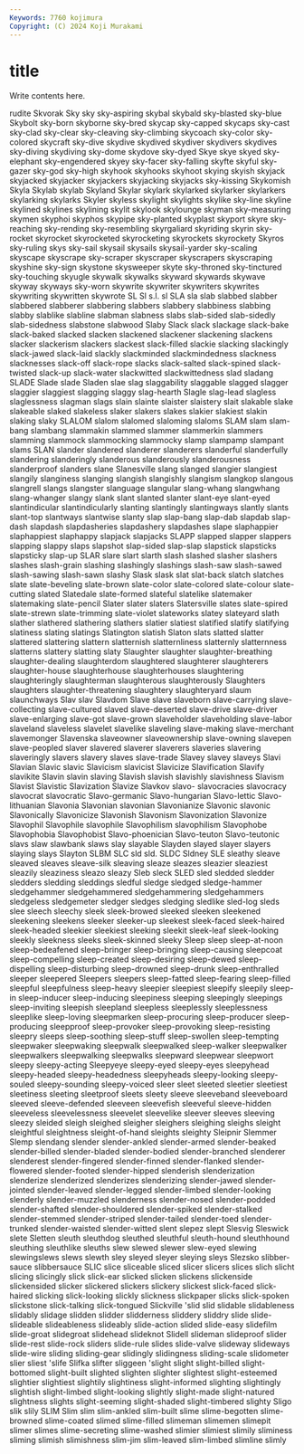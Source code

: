 ```yaml
---
Keywords: 7760 kojimura
Copyright: (C) 2024 Koji Murakami
---
```


# title

Write contents here.



rudite Skvorak Sky sky sky-aspiring skybal skybald sky-blasted sky-blue Skybolt
sky-born skyborne sky-bred skycap sky-capped skycaps sky-cast sky-clad sky-clear sky-cleaving
sky-climbing skycoach sky-color sky-colored skycraft sky-dive skydive skydived skydiver skydivers
skydives sky-diving skydiving sky-dome skydove sky-dyed Skye skye skyed sky-elephant
sky-engendered skyey sky-facer sky-falling skyfte skyful sky-gazer sky-god sky-high skyhook
skyhooks skyhoot skying skyish skyjack skyjacked skyjacker skyjackers skyjacking skyjacks
sky-kissing Skykomish Skyla Skylab skylab Skyland Skylar skylark skylarked skylarker
skylarkers skylarking skylarks Skyler skyless skylight skylights skylike sky-line skyline
skylined skylines skylining skylit skylook skylounge skyman sky-measuring skymen skyphoi
skyphos skypipe sky-planted skyplast skyport skyre sky-reaching sky-rending sky-resembling skyrgaliard
skyriding skyrin sky-rocket skyrocket skyrocketed skyrocketing skyrockets skyrockety Skyros sky-ruling
skys sky-sail skysail skysails skysail-yarder sky-scaling skyscape skyscrape sky-scraper skyscraper
skyscrapers skyscraping skyshine sky-sign skystone skysweeper skyte sky-throned sky-tinctured sky-touching
skyugle skywalk skywalks skyward skywards skywave skyway skyways sky-worn skywrite
skywriter skywriters skywrites skywriting skywritten skywrote SL Sl s.l. sl
SLA sla slab slabbed slabber slabbered slabberer slabbering slabbers slabbery
slabbiness slabbing slabby slablike slabline slabman slabness slabs slab-sided slab-sidedly
slab-sidedness slabstone slabwood Slaby Slack slack slackage slack-bake slack-baked slacked
slacken slackened slackener slackening slackens slacker slackerism slackers slackest slack-filled
slackie slacking slackingly slack-jawed slack-laid slackly slackminded slackmindedness slackness slacknesses
slack-off slack-rope slacks slack-salted slack-spined slack-twisted slack-up slack-water slackwitted slackwittedness
slad sladang SLADE Slade slade Sladen slae slag slaggability slaggable
slagged slagger slaggier slaggiest slagging slaggy slag-hearth Slagle slag-lead slagless
slaglessness slagman slags slain slainte slaister slaistery slait slakable slake
slakeable slaked slakeless slaker slakers slakes slakier slakiest slakin slaking
slaky SLALOM slalom slalomed slaloming slaloms SLAM slam slam-bang slambang
slammakin slammed slammer slammerkin slammers slamming slammock slammocking slammocky slamp
slampamp slampant slams SLAN slander slandered slanderer slanderers slanderful slanderfully
slandering slanderingly slanderous slanderously slanderousness slanderproof slanders slane Slanesville slang
slanged slangier slangiest slangily slanginess slanging slangish slangishly slangism slangkop
slangous slangrell slangs slangster slanguage slangular slang-whang slangwhang slang-whanger slangy
slank slant slanted slanter slant-eye slant-eyed slantindicular slantindicularly slanting slantingly
slantingways slantly slants slant-top slantways slantwise slanty slap slap-bang slap-dab
slapdab slap-dash slapdash slapdasheries slapdashery slapdashes slape slaphappier slaphappiest slaphappy
slapjack slapjacks SLAPP slapped slapper slappers slapping slappy slaps slapshot
slap-sided slap-slap slapstick slapsticks slapsticky slap-up SLAR slare slart slarth
slash slashed slasher slashers slashes slash-grain slashing slashingly slashings slash-saw
slash-sawed slash-sawing slash-sawn slashy Slask slask slat slat-back slatch slatches
slate slate-beveling slate-brown slate-color slate-colored slate-colour slate-cutting slated Slatedale slate-formed
slateful slatelike slatemaker slatemaking slate-pencil Slater slater slaters Slatersville slates
slate-spired slate-strewn slate-trimming slate-violet slateworks slatey slateyard slath slather slathered
slathering slathers slatier slatiest slatified slatify slatifying slatiness slating slatings
Slatington slatish Slaton slats slatted slatter slattered slattering slattern slatternish
slatternliness slatternly slatternness slatterns slattery slatting slaty Slaughter slaughter slaughter-breathing
slaughter-dealing slaughterdom slaughtered slaughterer slaughterers slaughter-house slaughterhouse slaughterhouses slaughtering slaughteringly
slaughterman slaughterous slaughterously Slaughters slaughters slaughter-threatening slaughtery slaughteryard slaum slaunchways
Slav slav Slavdom Slave slave slaveborn slave-carrying slave-collecting slave-cultured slaved
slave-deserted slave-drive slave-driver slave-enlarging slave-got slave-grown slaveholder slaveholding slave-labor slaveland
slaveless slavelet slavelike slaveling slave-making slave-merchant slavemonger Slavenska slaveowner slaveownership
slave-owning slavepen slave-peopled slaver slavered slaverer slaverers slaveries slavering slaveringly
slavers slavery slaves slave-trade Slavey slavey slaveys Slavi Slavian Slavic
slavic Slavicism slavicist Slavicize Slavification Slavify slavikite Slavin slavin slaving
Slavish slavish slavishly slavishness Slavism Slavist Slavistic Slavization Slavize Slavkov
slavo- slavocracies slavocracy slavocrat slavocratic Slavo-germanic Slavo-hungarian Slavo-lettic Slavo-lithuanian Slavonia
Slavonian slavonian Slavonianize Slavonic slavonic Slavonically Slavonicize Slavonish Slavonism Slavonization
Slavonize Slavophil Slavophile slavophile Slavophilism slavophilism Slavophobe Slavophobia Slavophobist Slavo-phoenician
Slavo-teuton Slavo-teutonic slavs slaw slawbank slaws slay slayable Slayden slayed
slayer slayers slaying slays Slayton SLBM SLC sld sld. SLDC
Sldney SLE sleathy sleave sleaved sleaves sleave-silk sleaving sleaze sleazes
sleazier sleaziest sleazily sleaziness sleazo sleazy Sleb sleck SLED sled
sledded sledder sledders sledding sleddings sledful sledge sledged sledge-hammer sledgehammer
sledgehammered sledgehammering sledgehammers sledgeless sledgemeter sledger sledges sledging sledlike sled-log
sleds slee sleech sleechy sleek sleek-browed sleeked sleeken sleekened sleekening
sleekens sleeker sleeker-up sleekest sleek-faced sleek-haired sleek-headed sleekier sleekiest sleeking
sleekit sleek-leaf sleek-looking sleekly sleekness sleeks sleek-skinned sleeky Sleep sleep
sleep-at-noon sleep-bedeafened sleep-bringer sleep-bringing sleep-causing sleepcoat sleep-compelling sleep-created sleep-desiring sleep-dewed
sleep-dispelling sleep-disturbing sleep-drowned sleep-drunk sleep-enthralled sleeper sleepered Sleepers sleepers sleep-fatted
sleep-fearing sleep-filled sleepful sleepfulness sleep-heavy sleepier sleepiest sleepify sleepily sleep-in
sleep-inducer sleep-inducing sleepiness sleeping sleepingly sleepings sleep-inviting sleepish sleepland sleepless
sleeplessly sleeplessness sleeplike sleep-loving sleepmarken sleep-procuring sleep-producer sleep-producing sleepproof sleep-provoker
sleep-provoking sleep-resisting sleepry sleeps sleep-soothing sleep-stuff sleep-swollen sleep-tempting sleepwaker sleepwaking
sleepwalk sleepwalked sleep-walker sleepwalker sleepwalkers sleepwalking sleepwalks sleepward sleepwear sleepwort
sleepy sleepy-acting Sleepyeye sleepy-eyed sleepy-eyes sleepyhead sleepy-headed sleepy-headedness sleepyheads sleepy-looking
sleepy-souled sleepy-sounding sleepy-voiced sleer sleet sleeted sleetier sleetiest sleetiness sleeting
sleetproof sleets sleety sleeve sleeveband sleeveboard sleeved sleeve-defended sleeveen sleevefish
sleeveful sleeve-hidden sleeveless sleevelessness sleevelet sleevelike sleever sleeves sleeving sleezy
sleided sleigh sleighed sleigher sleighers sleighing sleighs sleight sleightful sleightness
sleight-of-hand sleights sleighty Sleipnir Slemmer Slemp slendang slender slender-ankled slender-armed
slender-beaked slender-billed slender-bladed slender-bodied slender-branched slenderer slenderest slender-fingered slender-finned slender-flanked
slender-flowered slender-footed slender-hipped slenderish slenderization slenderize slenderized slenderizes slenderizing slender-jawed
slender-jointed slender-leaved slender-legged slender-limbed slender-looking slenderly slender-muzzled slenderness slender-nosed slender-podded
slender-shafted slender-shouldered slender-spiked slender-stalked slender-stemmed slender-striped slender-tailed slender-toed slender-trunked slender-waisted
slender-witted slent slepez slept Slesvig Sleswick slete Sletten sleuth sleuthdog
sleuthed sleuthful sleuth-hound sleuthhound sleuthing sleuthlike sleuths slew slewed slewer
slew-eyed slewing slewingslews slews slewth sley sleyed sleyer sleying sleys
Slezsko slibber-sauce slibbersauce SLIC slice sliceable sliced slicer slicers slices
slich slicht slicing slicingly slick slick-ear slicked slicken slickens slickenside
slickensided slicker slickered slickers slickery slickest slick-faced slick-haired slicking slick-looking
slickly slickness slickpaper slicks slick-spoken slickstone slick-talking slick-tongued Slickville 'slid
slid slidable slidableness slidably slidage slidden slidder slidderness sliddery sliddry
slide slide- slideable slideableness slideably slide-action slided slide-easy slidefilm slide-groat
slidegroat slidehead slideknot Slidell slideman slideproof slider slide-rest slide-rock sliders
slide-rule slides slide-valve slideway slideways slide-wire sliding sliding-gear slidingly slidingness
sliding-scale slidometer slier sliest 'slife Slifka slifter sliggeen 'slight slight
slight-billed slight-bottomed slight-built slighted slighten slighter slightest slight-esteemed slightier slightiest
slightily slightiness slight-informed slighting slightingly slightish slight-limbed slight-looking slightly slight-made
slight-natured slightness slights slight-seeming slight-shaded slight-timbered slighty Sligo slik slily
SLIM Slim slim slim-ankled slim-built slime slime-begotten slime-browned slime-coated slimed
slime-filled slimeman slimemen slimepit slimer slimes slime-secreting slime-washed slimier slimiest
slimily sliminess sliming slimish slimishness slim-jim slim-leaved slim-limbed slimline slimly
